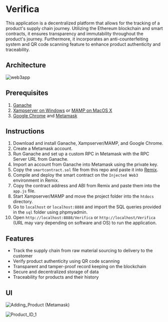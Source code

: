 # Verifica

This application is a decentralized platform that allows for the tracking of a product's supply chain journey. Utilizing the Ethereum blockchain and smart contracts, it ensures transparency and immutability throughout the product's journey. Furthermore, it incorporates an anti-counterfeiting system and QR code scanning feature to enhance product authenticity and traceability.


## Architecture
![web3app](https://user-images.githubusercontent.com/98258627/215092397-a134ff74-dc92-424f-af32-03457f1e2c54.jpg)




## Prerequisites

1.  [Ganache](https://www.trufflesuite.com/ganache)
2.  [Xampserver on Windows](https://www.apachefriends.org/download.html) or [MAMP on MacOS X](https://www.mamp.info/en/windows/)
3.  [Google Chrome](https://www.google.com/chrome/) and [Metamask](https://chrome.google.com/webstore/detail/metamask/nkbihfbeogaeaoehlefnkodbefgpgknn)

## Instructions

1.  Download and install Ganache, Xampserver/MAMP, and Google Chrome.
2.  Create a Metamask account.
3.  Run Ganache and set up a custom RPC in Metamask with the RPC Server URL from Ganache.
4.  Import an account from Ganache into Metamask using the private key.
5.  Copy the `smartcontract.sol` file from this repo and paste it into [Remix](https://remix.ethereum.org/).
6.  Compile and deploy the smart contract on the `Injected Web3` environment in Remix.
7.  Copy the contract address and ABI from Remix and paste them into the `app.js` file.
8.  Start Xampserver/MAMP and move the project folder into the `htdocs` directory.
9.  Go to `localhost` or `localhost:8888` and import the SQL queries provided in the `sql` folder using phpmyadmin.
10.  Open `http://localhost:8888/Verifica` or `http://localhost/Verifica` (URL may vary depending on software and OS) to run the application.


## Features

-   Track the supply chain from raw material sourcing to delivery to the customer
-   Verify product authenticity using QR code scanning
-   Transparent and tamper-proof record keeping on the blockchain
-   Secure and decentralized storage of data
-   Traceability for products and their history

## UI
![Adding_Product (Metamask)](https://user-images.githubusercontent.com/98258627/215092472-8aa556a7-961a-436e-b6d1-472ba1ff1a40.png)

![Product_ID_1](https://user-images.githubusercontent.com/98258627/215092516-9871cf0f-1c84-4c0a-87b3-cdcdbd45d780.png)


